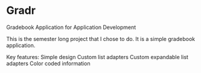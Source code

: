 Gradr
=====
Gradebook Application for Application Development

This is the semester long project that I chose to do. It is a simple gradebook application.

Key features: Simple design Custom list adapters Custom expandable list adapters Color coded information
